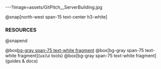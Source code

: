 ---?image=assets/GitPitch__ServerBuilding.jpg

@snap[north-west span-15 text-center h3-white]
### RESOURCES
@snapend

@box[bg-gray span-75 text-white fragment](libraries)
@box[bg-gray span-75 text-white fragment](ux/ui tools)
@box[bg-gray span-75 text-white fragment](guides & docs)

